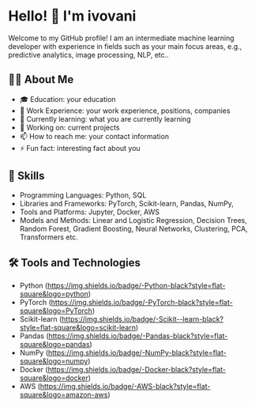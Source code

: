 # Hello! 👋 I'm ivovani

Welcome to my GitHub profile! I am an intermediate machine learning developer with experience in fields such as your main focus areas, e.g., predictive analytics, image processing, NLP, etc..

## 👨‍💻 About Me

- 🎓 Education: your education
- 💼 Work Experience: your work experience, positions, companies
- 🌱 Currently learning: what you are currently learning
- 🔭 Working on: current projects
- 📫 How to reach me: your contact information
- ⚡️ Fun fact: interesting fact about you

## 🚀 Skills

- Programming Languages: Python, SQL
- Libraries and Frameworks: PyTorch, Scikit-learn, Pandas, NumPy, 
- Tools and Platforms: Jupyter, Docker, AWS
- Models and Methods: Linear and Logistic Regression, Decision Trees, Random Forest, Gradient Boosting, Neural Networks, Clustering, PCA, Transformers etc.

## 🛠️ Tools and Technologies

- Python (https://img.shields.io/badge/-Python-black?style=flat-square&logo=python)
- PyTorch (https://img.shields.io/badge/-PyTorch-black?style=flat-square&logo=PyTorch)
- Scikit-learn (https://img.shields.io/badge/-Scikit--learn-black?style=flat-square&logo=scikit-learn)
- Pandas (https://img.shields.io/badge/-Pandas-black?style=flat-square&logo=pandas)
- NumPy (https://img.shields.io/badge/-NumPy-black?style=flat-square&logo=numpy)
- Docker (https://img.shields.io/badge/-Docker-black?style=flat-square&logo=docker)
- AWS (https://img.shields.io/badge/-AWS-black?style=flat-square&logo=amazon-aws)
